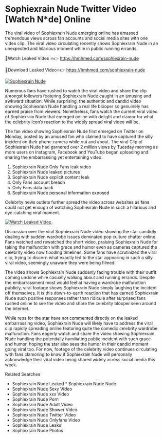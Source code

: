 ﻿# Sophiexrain Nude Twitter Video [Watch N*de] Online

The viral video of ﻿Sophiexrain Nude emerging online has amassed tremendous views across fan accounts and social media sites with one video clip. The viral video circulating recently shows ﻿Sophiexrain Nude in an unexpected and hilarious moment while in public running errands. 

🔴Watch Leaked Video 🔥👉  https://hmhmed.com/sophiexrain-nude 

🔴Download Leaked Video🔥👉  https://hmhmed.com/sophiexrain-nude 

[![Sophiexrain Nude](https://i.imgur.com/dJHk4Zq.gif)](https://hmhmed.com/sophiexrain-nude)

Numerous fans have rushed to watch the viral video and share the clip amongst followers featuring ﻿Sophiexrain Nude caught in an amusing and awkward situation. While surprising, the authentic and candid video showing ﻿Sophiexrain Nude handling a real life blooper so genuinely has earned praise from viewers. Nonetheless, fans watch the current viral video of ﻿Sophiexrain Nude that emerged online with delight and clamor for what the celebrity icon’s reaction to the widely spread viral video will be.

The fan video showing ﻿Sophiexrain Nude first emerged on Twitter on Monday, posted by an amused fan who claimed to have captured the silly incident on their phone camera while out and about. The viral Clip of ﻿Sophiexrain Nude had garnered over 2 million views by Tuesday morning as more users on Instagram, Facebook and YouTube began uploading and sharing the embarrassing yet entertaining video. 

1. ﻿Sophiexrain Nude Only Fans leak video
2. ﻿Sophiexrain Nude leaked pictures
3. ﻿Sophiexrain Nude explicit content leak
4. Only Fans account breach
5. Only Fans data hack
6. ﻿Sophiexrain Nude personal information exposed

Celebrity news outlets further spread the video across websites as fans could not get enough of watching ﻿Sophiexrain Nude in such a hilarious and eye-catching viral moment. 

[![Watch Leaked Video.](https://miro.medium.com/v2/resize:fit:828/format:webp/1*cilzJN44JGOrTw9NJCrNHA.gif "Watch Leaked Video")](https://hmhmed.com/sophiexrain-nude)

Discussion over the viral ﻿Sophiexrain Nude video showing the star candidly dealing with sudden wardrobe issues dominated pop culture chatter online. Fans watched and rewatched the short video, praising ﻿Sophiexrain Nude for taking the malfunction with grace and humor even as cameras captured the celebrity video now flooding timelines. Some fans have scrutinized the viral clip, trying to discern what exactly led to the star appearing in such a silly viral video, seemingly unaware they were being filmed.

The video shows ﻿Sophiexrain Nude suddenly facing trouble with their outfit coming undone while casually walking about and running errands. Despite the embarrassment most would feel at having a wardrobe malfunction publicly, viral footage shows ﻿Sophiexrain Nude simply laughing the incident off themselves. It is this down-to-earth reaction that has earned ﻿Sophiexrain Nude such positive responses rather than ridicule after surprised fans rushed online to see the video and share the celebrity blooper seen around the internet.  

While reps for the star have not commented directly on the leaked embarrassing video, ﻿Sophiexrain Nude will likely have to address the viral clip rapidly spreading online featuring quite the comedic celebrity wardrobe malfunction. Fans eagerly watch and share the video showing ﻿Sophiexrain Nude handling the potentially humiliating public incident with such grace and humor, hoping the star also sees the humor in their candid moment going viral too. For now, footage of the celebrity video continues circulating with fans clamoring to know if ﻿Sophiexrain Nude will personally acknowledge their viral video being shared widely across social media this week.

Related Searches
* ﻿Sophiexrain Nude Leaked
﻿* Sophiexrain Nude Nude
* ﻿Sophiexrain Nude Sexy Video
* ﻿Sophiexrain Nude xxx Video
* ﻿Sophiexrain Nude Porn
* ﻿Sophiexrain Nude Adult Video
* ﻿Sophiexrain Nude Shower Video
* ﻿Sophiexrain Nude Twitter Video
* ﻿Sophiexrain Nude Onlyfans Video
* ﻿Sophiexrain Nude Leaks
* ﻿Sophiexrain Nude Photos